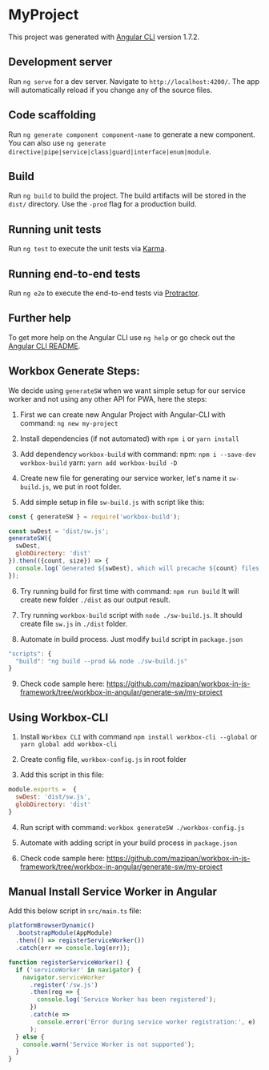 # MyProject

This project was generated with [Angular CLI](https://github.com/angular/angular-cli) version 1.7.2.

## Development server

Run `ng serve` for a dev server. Navigate to `http://localhost:4200/`. The app will automatically reload if you change any of the source files.

## Code scaffolding

Run `ng generate component component-name` to generate a new component. You can also use `ng generate directive|pipe|service|class|guard|interface|enum|module`.

## Build

Run `ng build` to build the project. The build artifacts will be stored in the `dist/` directory. Use the `-prod` flag for a production build.

## Running unit tests

Run `ng test` to execute the unit tests via [Karma](https://karma-runner.github.io).

## Running end-to-end tests

Run `ng e2e` to execute the end-to-end tests via [Protractor](http://www.protractortest.org/).

## Further help

To get more help on the Angular CLI use `ng help` or go check out the [Angular CLI README](https://github.com/angular/angular-cli/blob/master/README.md).

## Workbox Generate Steps:

We decide using `generateSW` when we want simple setup for our service worker and not using any other API for PWA, here the steps:

1. First we can create new Angular Project with Angular-CLI with command: `ng new my-project`

2. Install dependencies (if not automated) with `npm i` or `yarn install`

3. Add dependency `workbox-build` with command:
   npm: `npm i --save-dev workbox-build`
   yarn: `yarn add workbox-build -D`

4. Create new file for generating our service worker, let's name it `sw-build.js`, we put in root folder.

5. Add simple setup in file `sw-build.js` with script like this:

  ```js
  const { generateSW } = require('workbox-build');

  const swDest = 'dist/sw.js';
  generateSW({
    swDest,
    globDirectory: 'dist'
  }).then(({count, size}) => {
    console.log(`Generated ${swDest}, which will precache ${count} files, totaling ${size} bytes.`);
  });
  ```

6. Try running build for first time with command: `npm run build`
  It will create new folder `./dist` as our output result.

7. Try running `workbox-build` script with `node ./sw-build.js`.
  It should create file `sw.js` in `./dist` folder.

8. Automate in build process. Just modify `build` script in `package.json`

  ```js
  "scripts": {
    "build": "ng build --prod && node ./sw-build.js"
  }
  ```

9. Check code sample here: https://github.com/mazipan/workbox-in-js-framework/tree/workbox-in-angular/generate-sw/my-project


## Using Workbox-CLI

1. Install `Workbox CLI` with command `npm install workbox-cli --global` or `yarn global add workbox-cli`

2. Create config file, `workbox-config.js` in root folder

3. Add this script in this file:

  ```js
  module.exports =  {
    swDest: 'dist/sw.js',
    globDirectory: 'dist'
  }
  ```

4. Run script with command: `workbox generateSW ./workbox-config.js`

5. Automate with adding script in your build process in `package.json`

6. Check code sample here: https://github.com/mazipan/workbox-in-js-framework/tree/workbox-in-angular/generate-sw/my-project


## Manual Install Service Worker in Angular

Add this below script in `src/main.ts` file:

```js
platformBrowserDynamic()
  .bootstrapModule(AppModule)
  .then(() => registerServiceWorker())
  .catch(err => console.log(err));

function registerServiceWorker() {
  if ('serviceWorker' in navigator) {
    navigator.serviceWorker
      .register('/sw.js')
      .then(reg => {
        console.log('Service Worker has been registered');
      })
      .catch(e =>
        console.error('Error during service worker registration:', e)
      );
  } else {
    console.warn('Service Worker is not supported');
  }
}
```

